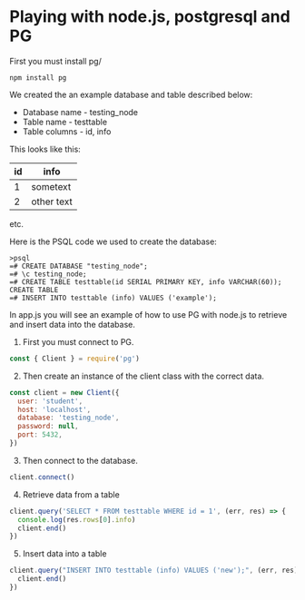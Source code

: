 # Playing with node.js, postgresql and PG

First you must install pg/
```
npm install pg
```

We created the an example database and table described below:

- Database name - testing_node
- Table name - testtable
- Table columns - id, info

This looks like this:

id | info
---|----
1  | sometext
2  | other text


etc.

Here is the PSQL code we used to create the database:

```
>psql
=# CREATE DATABASE "testing_node";
=# \c testing_node;
=# CREATE TABLE testtable(id SERIAL PRIMARY KEY, info VARCHAR(60));
CREATE TABLE
=# INSERT INTO testtable (info) VALUES ('example');
````

In app.js you will see an example of how to use PG with node.js to retrieve and insert data into the database.

1. First you must connect to PG.
```js
const { Client } = require('pg')
```

2. Then create an instance of the client class with the correct data.
```js
const client = new Client({
  user: 'student',
  host: 'localhost',
  database: 'testing_node',
  password: null,
  port: 5432,
})
```
3. Then connect to the database.
```js
client.connect()
```
4. Retrieve data from a table
```js
client.query('SELECT * FROM testtable WHERE id = 1', (err, res) => {
  console.log(res.rows[0].info)
  client.end()
})
```
5. Insert data into a table
```js
client.query("INSERT INTO testtable (info) VALUES ('new');", (err, res) => {
  client.end()
})
```

